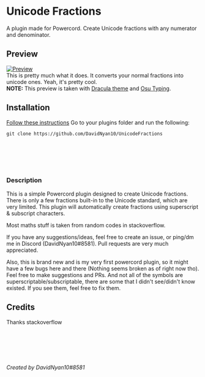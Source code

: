 # Unicode Fractions

A plugin made for Powercord. Create Unicode fractions with any numerator and denominator.

## Preview

[![Preview](https://img.youtube.com/vi/4SkLOOm_a4M/0.jpg)](https://youtu.be/4SkLOOm_a4M "Unicode Fractions")
<br/>
This is pretty much what it does. It converts your normal fractions into unicode ones. Yeah, it's pretty cool.
<br/>
**NOTE:** This preview is taken with [Dracula theme](https://github.com/x6r/dracula/) and [Osu Typing](https://github.com/happyori/OsuTyping/).

## Installation

[Follow these instructions](https://canary.discord.com/channels/538759280057122817/755004260902764646/755827393402241056)
Go to your plugins folder and run the following:

    git clone https://github.com/DavidNyan10/UnicodeFractions

<br/>
<br/>
<br/>
<br/>
   
### Description
This is a simple Powercord plugin designed to create Unicode fractions. There is only a few fractions built-in to the Unicode standard, which are very limited. This plugin will automatically create fractions using superscript & subscript characters.

Most maths stuff is taken from random codes in stackoverflow.

If you have any suggestions/ideas, feel free to create an issue, or ping/dm me in Discord (DavidNyan10#8581). Pull requests are very much appreciated.

Also, this is brand new and is my very first powercord plugin, so it might have a few bugs here and there (Nothing seems broken as of right now tho). Feel free to make suggestions and PRs. And not all of the symbols are superscriptable/subscriptable, there are some that I didn't see/didn't know existed. If you see them, feel free to fix them.

## Credits

Thanks stackoverflow

<br/>
<br/>
<br/>
<br/>

###### Created by DavidNyan10#8581
